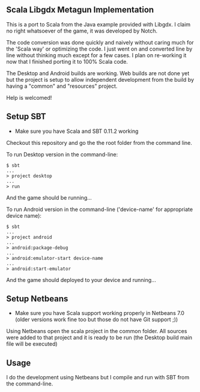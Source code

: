 Scala Libgdx Metagun Implementation
-------------------------------------------------------------------------------

This is a port to Scala from the Java example provided with Libgdx. I claim no right whatsoever of the game, it was developed by Notch.

The code conversion was done quickly and naively without caring much for the 'Scala way' or optimizing the code. I just went on and converted line by line without thinking much except for a few cases. I plan on re-working it now that I finished porting it to 100% Scala code.

The Desktop and Android builds are working. Web builds are not done yet but the project is setup to allow independent development from the build by having a "common" and "resources" project.

Help is welcomed!

Setup SBT
-------------------------------------------------------------------------------

* Make sure you have Scala and SBT 0.11.2 working

Checkout this repository and go the the root folder from the command line.

To run Desktop version in the command-line:

    $ sbt
    ...
    > project desktop
    ...
    > run

And the game should be running...

To run Android version in the command-line ('device-name' for appropriate device name):

    $ sbt
    ...
    > project android
    ...
    > android:package-debug
    ...
    > android:emulator-start device-name
    ...
    > android:start-emulator

And the game should deployed to your device and running...

Setup Netbeans
-------------------------------------------------------------------------------

* Make sure you have Scala support working properly in Netbeans 7.0 (older versions work fine too but those do not have Git support ;))

Using Netbeans open the scala project in the common folder. All sources were added to that project and it is ready to be run (the Desktop build main file will be executed)

Usage
-------------------------------------------------------------------------------

I do the development using Netbeans but I compile and run with SBT from the command-line.
